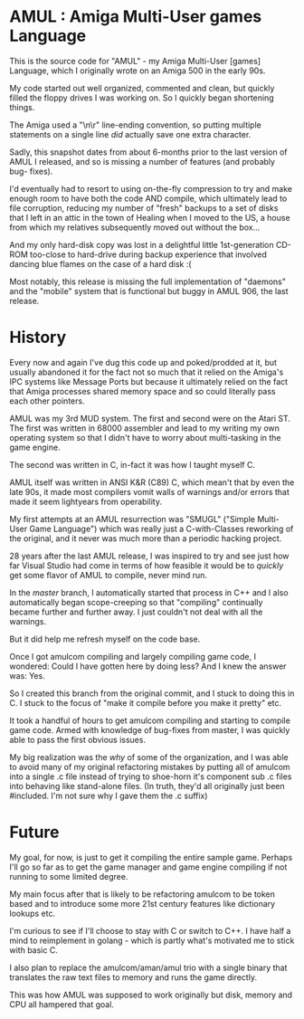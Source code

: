# AMUL : Amiga Multi-User games Language

This is the source code for "AMUL" - my Amiga Multi-User [games] Language,
which I originally wrote on an Amiga 500 in the early 90s.

My code started out well organized, commented and clean, but quickly filled
the floppy drives I was working on. So I quickly began shortening things.

The Amiga used a "\n\r" line-ending convention, so putting multiple statements
on a single line *did* actually save one extra character.

Sadly, this snapshot dates from about 6-months prior to the last version of
AMUL I released, and so is missing a number of features (and probably bug-
fixes).

I'd eventually had to resort to using on-the-fly compression to try and make
enough room to have both the code AND compile, which ultimately lead to file
corruption, reducing my number of "fresh" backups to a set of disks that I
left in an attic in the town of Healing when I moved to the US, a house from
which my relatives subsequently moved out without the box...

And my only hard-disk copy was lost in a delightful little 1st-generation
CD-ROM too-close to hard-drive during backup experience that involved dancing
blue flames on the case of a hard disk :(

Most notably, this release is missing the full implementation of "daemons" and
the "mobile" system that is functional but buggy in AMUL 906, the last release.


# History

Every now and again I've dug this code up and poked/prodded at it, but usually
abandoned it for the fact not so much that it relied on the Amiga's IPC
systems like Message Ports but because it ultimately relied on the fact that
Amiga processes shared memory space and so could literally pass each other
pointers.

AMUL was my 3rd MUD system. The first and second were on the Atari ST. The
first was written in 68000 assembler and lead to my writing my own operating
system so that I didn't have to worry about multi-tasking in the game engine.

The second was written in C, in-fact it was how I taught myself C.

AMUL itself was written in ANSI K&R (C89) C, which mean't that by even the
late 90s, it made most compilers vomit walls of warnings and/or errors that
made it seem lightyears from operability.

My first attempts at an AMUL resurrection was "SMUGL" ("Simple Multi-User Game
Language") which was really just a C-with-Classes reworking of the original,
and it never was much more than a periodic hacking project.

28 years after the last AMUL release, I was inspired to try and see just how
far Visual Studio had come in terms of how feasible it would be to *quickly*
get some flavor of AMUL to compile, never mind run.

In the _master_ branch, I automatically started that process in C++ and I
also automatically began scope-creeping so that "compiling" continually became
further and further away. I just couldn't not deal with all the warnings.

But it did help me refresh myself on the code base.

Once I got amulcom compiling and largely compiling game code, I wondered:
Could I have gotten here by doing less? And I knew the answer was: Yes.

So I created this branch from the original commit, and I stuck to doing this
in C. I stuck to the focus of "make it compile before you make it pretty"
etc.

It took a handful of hours to get amulcom compiling and starting to compile
game code. Armed with knowledge of bug-fixes from master, I was quickly
able to pass the first obvious issues.

My big realization was the *why* of some of the organization, and I was
able to avoid many of my original refactoring mistakes by putting all of
amulcom into a single .c file instead of trying to shoe-horn it's component
sub .c files into behaving like stand-alone files. (In truth, they'd all
originally just been #included. I'm not sure why I gave them the .c suffix)


# Future

My goal, for now, is just to get it compiling the entire sample game. Perhaps
I'll go so far as to get the game manager and game engine compiling if not
running to some limited degree.

My main focus after that is likely to be refactoring amulcom to be token
based and to introduce some more 21st century features like dictionary
lookups etc.

I'm curious to see if I'll choose to stay with C or switch to C++. I have
half a mind to reimplement in golang - which is partly what's motivated me
to stick with basic C.

I also plan to replace the amulcom/aman/amul trio with a single binary
that translates the raw text files to memory and runs the game directly.

This was how AMUL was supposed to work originally but disk, memory and CPU
all hampered that goal.

